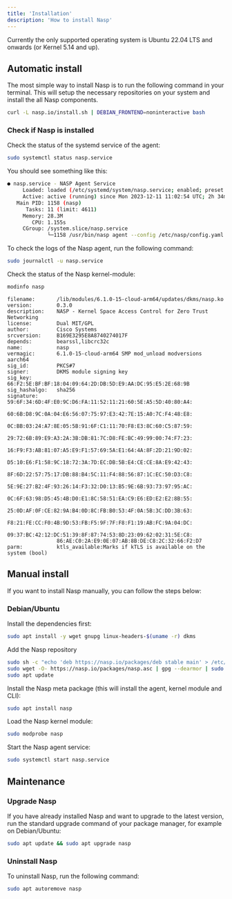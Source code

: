 ```yaml
---
title: 'Installation'
description: 'How to install Nasp'
---
```


Currently the only supported operating system is Ubuntu 22.04 LTS and onwards (or Kernel 5.14 and up).

## Automatic install

The most simple way to install Nasp is to run the following command in your terminal.
This will setup the necessary repositories on your system and install the all Nasp components.

```sh
curl -L nasp.io/install.sh | DEBIAN_FRONTEND=noninteractive bash
```

### Check if Nasp is installed

Check the status of the systemd service of the agent:

```sh
sudo systemctl status nasp.service
```

You should see something like this:

```sh
● nasp.service - NASP Agent Service
     Loaded: loaded (/etc/systemd/system/nasp.service; enabled; preset: enabled)
     Active: active (running) since Mon 2023-12-11 11:02:54 UTC; 2h 34min ago
   Main PID: 1158 (nasp)
      Tasks: 11 (limit: 4611)
     Memory: 28.3M
        CPU: 1.155s
     CGroup: /system.slice/nasp.service
             └─1158 /usr/bin/nasp agent --config /etc/nasp/config.yaml --rules-path /etc/nasp/rules/ --sd-path /etc/nasp/services/
```

To check the logs of the Nasp agent, run the following command:

```sh
sudo journalctl -u nasp.service
```

Check the status of the Nasp kernel-module:

```sh
modinfo nasp
```
```
filename:       /lib/modules/6.1.0-15-cloud-arm64/updates/dkms/nasp.ko
version:        0.3.0
description:    NASP - Kernel Space Access Control for Zero Trust Networking
license:        Dual MIT/GPL
author:         Cisco Systems
srcversion:     B169E3295E8A8740274017F
depends:        bearssl,libcrc32c
name:           nasp
vermagic:       6.1.0-15-cloud-arm64 SMP mod_unload modversions aarch64
sig_id:         PKCS#7
signer:         DKMS module signing key
sig_key:        66:F2:5E:BF:BF:18:04:09:64:2D:DB:5D:E9:AA:DC:95:E5:2E:68:9B
sig_hashalgo:   sha256
signature:      59:6F:34:6D:4F:E0:9C:D6:FA:11:52:11:21:60:5E:A5:5D:40:80:A4:
                60:6B:D8:9C:0A:04:E6:56:07:75:97:E3:42:7E:15:A0:7C:F4:48:E8:
                0C:BB:03:24:A7:8E:05:5B:91:6F:C1:11:70:F8:E3:8C:60:C5:87:59:
                29:72:6B:89:E9:A3:2A:3B:DB:81:7C:D8:FE:BC:49:99:00:74:F7:23:
                16:F9:F3:AB:81:07:A5:E9:F1:57:69:5A:E1:64:4A:8F:2D:21:9D:02:
                D5:10:E6:F1:58:9C:18:72:3A:7D:EC:DB:5B:E4:CE:CE:8A:E9:42:43:
                8F:6D:22:57:75:17:DB:88:B4:5C:11:F4:88:56:87:1C:EC:50:D3:C8:
                5E:9E:27:B2:4F:93:26:14:F3:32:D0:13:B5:9E:6B:93:73:97:95:AC:
                0C:6F:63:98:D5:45:4B:D0:E1:8C:58:51:EA:C9:E6:ED:E2:E2:8B:55:
                25:0D:AF:0F:CE:82:9A:B4:0D:8C:FB:B0:53:4F:0A:5B:3C:DD:3B:63:
                F8:21:FE:CC:F0:4B:9D:53:FB:F5:9F:7F:F8:F1:19:AB:FC:9A:04:DC:
                09:37:BC:42:12:DC:51:39:8F:87:74:53:8D:23:09:62:02:31:5E:C8:
                86:AE:C0:2A:E9:0E:07:AB:8B:DE:C8:2C:32:66:F2:D7
parm:           ktls_available:Marks if kTLS is available on the system (bool)
```

## Manual install

If you want to install Nasp manually, you can follow the steps below:

### Debian/Ubuntu

Install the dependencies first:

```sh
sudo apt install -y wget gnupg linux-headers-$(uname -r) dkms
```

Add the Nasp repository

```sh
sudo sh -c "echo 'deb https://nasp.io/packages/deb stable main' > /etc/apt/sources.list.d/nasp.list"
sudo wget -O- https://nasp.io/packages/nasp.asc | gpg --dearmor | sudo tee /etc/apt/trusted.gpg.d/nasp.gpg >/dev/null
sudo apt update
```

Install the Nasp meta package (this will install the agent, kernel module and CLI):

```sh
sudo apt install nasp
```

Load the Nasp kernel module:

```sh
sudo modprobe nasp
```

Start the Nasp agent service:

```sh
sudo systemctl start nasp.service
```

## Maintenance

### Upgrade Nasp

If you have already installed Nasp and want to upgrade to the latest version,
run the standard upgrade command of your package manager, for example on Debian/Ubuntu:

```sh
sudo apt update && sudo apt upgrade nasp
```

### Uninstall Nasp

To uninstall Nasp, run the following command:

```sh
sudo apt autoremove nasp
```
